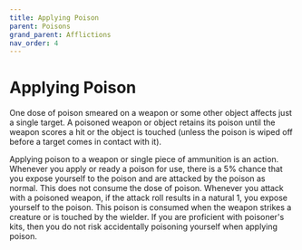 ```yaml
---
title: Applying Poison
parent: Poisons
grand_parent: Afflictions
nav_order: 4
---
```


# Applying Poison
One dose of poison smeared on a weapon or some other object affects just a single target. A poisoned weapon or object retains its poison until the weapon scores a hit or the object is touched (unless the poison is wiped off before a target comes in contact with it).

Applying poison to a weapon or single piece of ammunition is an action. Whenever you apply or ready a poison for use, there is a 5% chance that you expose yourself to the poison and are attacked by the poison as normal. This does not consume the dose of poison. Whenever you attack with a poisoned weapon, if the attack roll results in a natural 1, you expose yourself to the poison. This poison is consumed when the weapon strikes a creature or is touched by the wielder. If you are proficient with poisoner's kits, then you do not risk accidentally poisoning yourself when applying poison.

